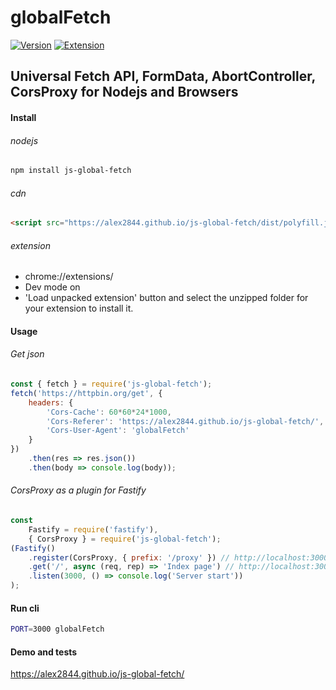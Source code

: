 # globalFetch

[![Version](https://img.shields.io/npm/v/js-global-fetch.svg)](https://www.npmjs.org/package/js-global-fetch) [![Extension](https://www.google.com/images/icons/product/chrome_web_store-32.png)](https://alex2844.github.io/js-global-fetch/index.html?extension)

## Universal Fetch API, FormData, AbortController, CorsProxy for Nodejs and Browsers

#### Install
###### nodejs
``` bash
npm install js-global-fetch
```
###### cdn
``` html
<script src="https://alex2844.github.io/js-global-fetch/dist/polyfill.js"></script>
```
###### extension
- chrome://extensions/
- Dev mode on
- 'Load unpacked extension' button and select the unzipped folder for your extension to install it.

#### Usage
###### Get json
``` javascript
const { fetch } = require('js-global-fetch');
fetch('https://httpbin.org/get', {
    headers: {
		'Cors-Cache': 60*60*24*1000,
        'Cors-Referer': 'https://alex2844.github.io/js-global-fetch/',
        'Cors-User-Agent': 'globalFetch'
    }
})
    .then(res => res.json())
    .then(body => console.log(body));
```
###### CorsProxy as a plugin for Fastify
``` javascript
const
    Fastify = require('fastify'),
    { CorsProxy } = require('js-global-fetch');
(Fastify()
    .register(CorsProxy, { prefix: '/proxy' }) // http://localhost:3000/proxy/
    .get('/', async (req, rep) => 'Index page') // http://localhost:3000/
    .listen(3000, () => console.log('Server start'))
);
```

#### Run cli
``` bash
PORT=3000 globalFetch
```

#### Demo and tests
https://alex2844.github.io/js-global-fetch/
